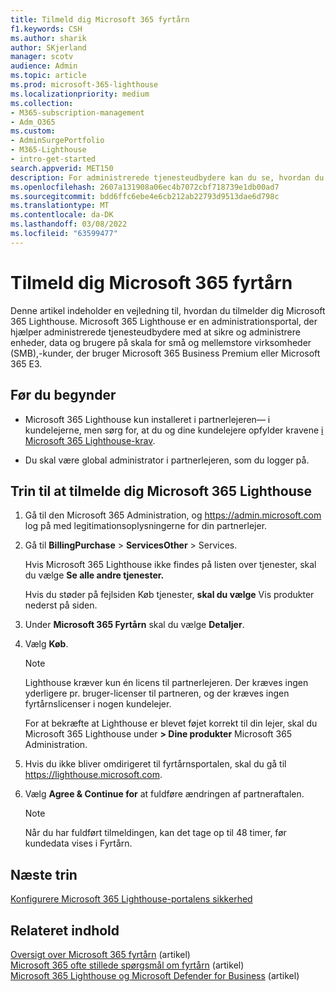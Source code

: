 ```yaml
---
title: Tilmeld dig Microsoft 365 fyrtårn
f1.keywords: CSH
ms.author: sharik
author: SKjerland
manager: scotv
audience: Admin
ms.topic: article
ms.prod: microsoft-365-lighthouse
ms.localizationpriority: medium
ms.collection:
- M365-subscription-management
- Adm_O365
ms.custom:
- AdminSurgePortfolio
- M365-Lighthouse
- intro-get-started
search.appverid: MET150
description: For administrerede tjenesteudbydere kan du se, hvordan du tilmelder dig Microsoft 365 Lighthouse.
ms.openlocfilehash: 2607a131908a06ec4b7072cbf718739e1db00ad7
ms.sourcegitcommit: bdd6ffc6ebe4e6cb212ab22793d9513dae6d798c
ms.translationtype: MT
ms.contentlocale: da-DK
ms.lasthandoff: 03/08/2022
ms.locfileid: "63599477"
---
```

# <a name="sign-up-for-microsoft-365-lighthouse"></a>Tilmeld dig Microsoft 365 fyrtårn

Denne artikel indeholder en vejledning til, hvordan du tilmelder dig Microsoft 365 Lighthouse. Microsoft 365 Lighthouse er en administrationsportal, der hjælper administrerede tjenesteudbydere med at sikre og administrere enheder, data og brugere på skala for små og mellemstore virksomheder (SMB),-kunder, der bruger Microsoft 365 Business Premium eller Microsoft 365 E3. 

## <a name="before-you-begin"></a>Før du begynder

- Microsoft 365 Lighthouse kun installeret i partnerlejeren&mdash; i kundelejerne, men sørg for, at du og dine kundelejere opfylder kravene [i Microsoft 365 Lighthouse-krav](m365-lighthouse-requirements.md).

- Du skal være global administrator i partnerlejeren, som du logger på.

## <a name="steps-to-sign-up-for-microsoft-365-lighthouse"></a>Trin til at tilmelde dig Microsoft 365 Lighthouse

1. Gå til den Microsoft 365 Administration, og <a href="https://go.microsoft.com/fwlink/p/?linkid=2024339" target="_blank">https://admin.microsoft.com</a> log på med legitimationsoplysningerne for din partnerlejer. 

1. Gå til **BillingPurchase** >  **ServicesOther** >  Services.

    Hvis Microsoft 365 Lighthouse ikke findes på listen over tjenester, skal du vælge **Se alle andre tjenester.**

    Hvis du støder på fejlsiden Køb tjenester, **skal du vælge** Vis produkter nederst på siden.

1. Under **Microsoft 365 Fyrtårn** skal du vælge **Detaljer**. 

1. Vælg **Køb**.

    > [!NOTE]
    > Lighthouse kræver kun én licens til partnerlejeren. Der kræves ingen yderligere pr. bruger-licenser til partneren, og der kræves ingen fyrtårnslicenser i nogen kundelejer. 

    For at bekræfte at Lighthouse er blevet føjet korrekt til din lejer, skal du Microsoft 365 Lighthouse under **> Dine produkter** Microsoft 365 Administration.

1. Hvis du ikke bliver omdirigeret til fyrtårnsportalen, skal du gå til <a href="https://go.microsoft.com/fwlink/p/?linkid=2168110" target="_blank">https://lighthouse.microsoft.com</a>.

1. Vælg **Agree & Continue for** at fuldføre ændringen af partneraftalen.

    > [!NOTE]
    > Når du har fuldført tilmeldingen, kan det tage op til 48 timer, før kundedata vises i Fyrtårn.

## <a name="next-steps"></a>Næste trin

[Konfigurere Microsoft 365 Lighthouse-portalens sikkerhed](m365-lighthouse-configure-portal-security.md) 

## <a name="related-content"></a>Relateret indhold

[Oversigt over Microsoft 365 fyrtårn](m365-lighthouse-overview.md) (artikel)   
[Microsoft 365 ofte stillede spørgsmål om fyrtårn](m365-lighthouse-faq.yml) (artikel)   
[Microsoft 365 Lighthouse og Microsoft Defender for Business](../security/defender-business/mdb-lighthouse-integration.md) (artikel)
